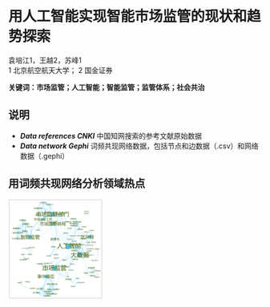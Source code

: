 # 用人工智能实现智能市场监管的现状和趋势探索
袁培江1，王越2，苏峰1      
1 北京航空航天大学； 2 国金证券      
       
**关键词：市场监管；人工智能；智能监管；监管体系；社会共治**

## 说明
- ***Data references CNKI*** 中国知网搜索的参考文献原始数据
- ***Data network Gephi*** 词频共现网络数据，包括节点和边数据（.csv）和网络数据（.gephi）

## 用词频共现网络分析领域热点
<img src="imgs/Word co-occurrence network.png" height="200px" width="auto"/> 
